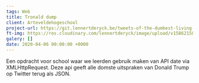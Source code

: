 ```yaml
---
tags: Web
title: Tronald dump
client: Arteveldehogeschool
project-url: https://git.lennertderyck.be/tweets-of-the-dumbest-living-thing/
ft-img: https://res.cloudinary.com/lennertderyck/image/upload/v1586215865/7Q8jYBD_irlqp9.png
galery: []
date: 2020-04-06 00:00:00 +0000
---
```

Een opdracht voor school waar we leerden gebruik maken van API date via XMLHttpRequest. Deze api geeft alle domste uitspraken van Donald Trump op Twitter terug als JSON.